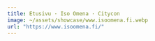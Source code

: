 ```yaml
---
title: Etusivu · Iso Omena · Citycon
image: ~/assets/showcase/www.isoomena.fi.webp
url: "https://www.isoomena.fi/"
---
```

